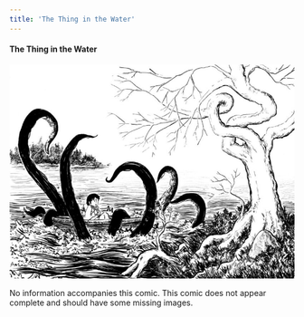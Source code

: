 ```yaml
---
title: 'The Thing in the Water'
---
```


#### The Thing in the Water

![](thing.jpg "Ryan's cover for The Thing in the Water, featuring tentacles wrapping around a boat.")

No information accompanies this comic. This comic does not appear complete and should have some missing images.

